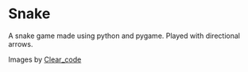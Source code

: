# Snake

A snake game made using python and pygame.
Played with directional arrows.

Images by [Clear_code](https://opengameart.org/content/snake-game-assets)